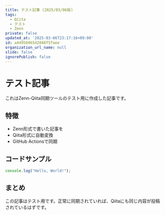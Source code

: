 ```yaml
---
title: テスト記事 (2025/03/06版)
tags:
  - Qiita
  - テスト
  - Zenn
private: false
updated_at: '2025-03-06T23:17:16+09:00'
id: a44958465d2048f5faee
organization_url_name: null
slide: false
ignorePublish: false
---
```


# テスト記事

これはZenn-Qiita同期ツールのテスト用に作成した記事です。

## 特徴

- Zenn形式で書いた記事を
- Qiita形式に自動変換
- GitHub Actionsで同期

## コードサンプル

```javascript
console.log("Hello, World!");
```

## まとめ

この記事はテスト用です。正常に同期されていれば、Qiitaにも同じ内容が投稿されているはずです。 
